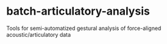 # batch-articulatory-analysis
Tools for semi-automatized gestural analysis of force-aligned acoustic/articulatory data
